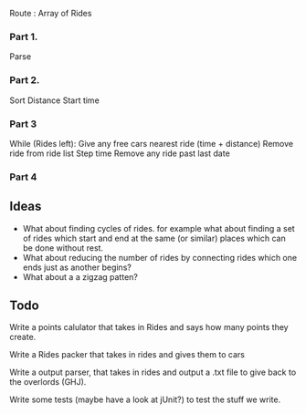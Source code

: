 Route :
  Array of Rides

### Part 1.
  Parse
### Part 2.
  Sort
    Distance
    Start time
### Part 3
  While (Rides left):
    Give any free cars nearest ride (time + distance)
    Remove ride from ride list
    Step time
    Remove any ride past last date
### Part 4

## Ideas
 * What about finding cycles of rides.
  for example what about finding a set of rides which
  start and end at the same (or similar) places which
  can be done without rest.
 * What about reducing the number of rides by connecting
  rides which one ends just as another begins?
 * What about a a zigzag patten?



## Todo


Write a points calulator that takes in Rides and
says how many points they create.

Write a Rides packer that takes in rides and gives them
to cars

Write a output parser, that takes in rides and output
a .txt file to give back to the overlords (GHJ).

Write some tests (maybe have a look at jUnit?) to test the
stuff we write.
